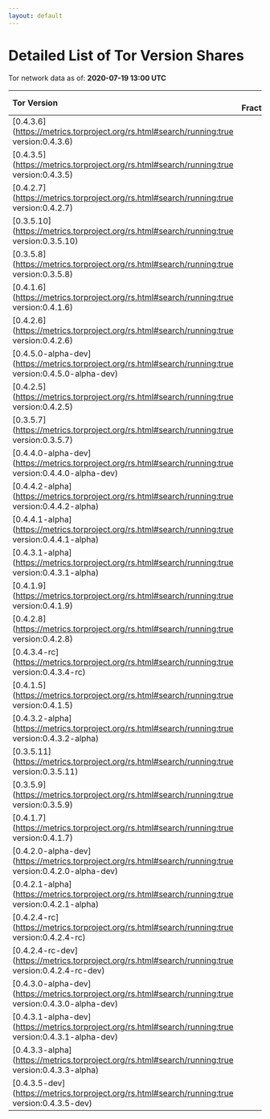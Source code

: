 ```yaml
---
layout: default
---
```



# Detailed List of Tor Version Shares

Tor network data as of: **2020-07-19 13:00 UTC**

| Tor Version                                                                                               |   CW Fraction(%) |   Exit(%) |   Guard(%) |   #Relays |
|:----------------------------------------------------------------------------------------------------------|-----------------:|----------:|-----------:|----------:|
| [0.4.3.6](https://metrics.torproject.org/rs.html#search/running:true version:0.4.3.6)                     |             29.2 |     45.93 |      21.6  |      1369 |
| [0.4.3.5](https://metrics.torproject.org/rs.html#search/running:true version:0.4.3.5)                     |             28.7 |     21.07 |      30.81 |      2002 |
| [0.4.2.7](https://metrics.torproject.org/rs.html#search/running:true version:0.4.2.7)                     |             18.1 |     22.14 |      17.46 |      1174 |
| [0.3.5.10](https://metrics.torproject.org/rs.html#search/running:true version:0.3.5.10)                   |              7.1 |      1.78 |       9.17 |       731 |
| [0.3.5.8](https://metrics.torproject.org/rs.html#search/running:true version:0.3.5.8)                     |              4.3 |      0.85 |       6.37 |       274 |
| [0.4.1.6](https://metrics.torproject.org/rs.html#search/running:true version:0.4.1.6)                     |              2.9 |      0.4  |       4.22 |       177 |
| [0.4.2.6](https://metrics.torproject.org/rs.html#search/running:true version:0.4.2.6)                     |              1.9 |      0.95 |       1.88 |       215 |
| [0.4.5.0-alpha-dev](https://metrics.torproject.org/rs.html#search/running:true version:0.4.5.0-alpha-dev) |              1.5 |      4.6  |       0.13 |       116 |
| [0.4.2.5](https://metrics.torproject.org/rs.html#search/running:true version:0.4.2.5)                     |              1   |      0.94 |       1.15 |       104 |
| [0.3.5.7](https://metrics.torproject.org/rs.html#search/running:true version:0.3.5.7)                     |              0.8 |      0    |       1.28 |        30 |
| [0.4.4.0-alpha-dev](https://metrics.torproject.org/rs.html#search/running:true version:0.4.4.0-alpha-dev) |              0.8 |      0.03 |       1.5  |        28 |
| [0.4.4.2-alpha](https://metrics.torproject.org/rs.html#search/running:true version:0.4.4.2-alpha)         |              0.7 |      0.57 |       0.8  |        39 |
| [0.4.4.1-alpha](https://metrics.torproject.org/rs.html#search/running:true version:0.4.4.1-alpha)         |              0.5 |      0.24 |       0.74 |        27 |
| [0.4.3.1-alpha](https://metrics.torproject.org/rs.html#search/running:true version:0.4.3.1-alpha)         |              0.4 |      0    |       0.82 |         5 |
| [0.4.1.9](https://metrics.torproject.org/rs.html#search/running:true version:0.4.1.9)                     |              0.3 |      0.3  |       0.38 |        38 |
| [0.4.2.8](https://metrics.torproject.org/rs.html#search/running:true version:0.4.2.8)                     |              0.3 |      0    |       0.53 |         3 |
| [0.4.3.4-rc](https://metrics.torproject.org/rs.html#search/running:true version:0.4.3.4-rc)               |              0.2 |      0    |       0.39 |        10 |
| [0.4.1.5](https://metrics.torproject.org/rs.html#search/running:true version:0.4.1.5)                     |              0.1 |      0    |       0.14 |        26 |
| [0.4.3.2-alpha](https://metrics.torproject.org/rs.html#search/running:true version:0.4.3.2-alpha)         |              0.1 |      0    |       0.22 |         7 |
| [0.3.5.11](https://metrics.torproject.org/rs.html#search/running:true version:0.3.5.11)                   |              0   |      0    |       0    |         2 |
| [0.3.5.9](https://metrics.torproject.org/rs.html#search/running:true version:0.3.5.9)                     |              0   |      0    |       0.13 |         1 |
| [0.4.1.7](https://metrics.torproject.org/rs.html#search/running:true version:0.4.1.7)                     |              0   |      0.06 |       0.03 |         8 |
| [0.4.2.0-alpha-dev](https://metrics.torproject.org/rs.html#search/running:true version:0.4.2.0-alpha-dev) |              0   |      0    |       0    |         1 |
| [0.4.2.1-alpha](https://metrics.torproject.org/rs.html#search/running:true version:0.4.2.1-alpha)         |              0   |      0    |       0.02 |         1 |
| [0.4.2.4-rc](https://metrics.torproject.org/rs.html#search/running:true version:0.4.2.4-rc)               |              0   |      0.06 |       0.01 |         2 |
| [0.4.2.4-rc-dev](https://metrics.torproject.org/rs.html#search/running:true version:0.4.2.4-rc-dev)       |              0   |      0    |       0    |         1 |
| [0.4.3.0-alpha-dev](https://metrics.torproject.org/rs.html#search/running:true version:0.4.3.0-alpha-dev) |              0   |      0    |       0    |         2 |
| [0.4.3.1-alpha-dev](https://metrics.torproject.org/rs.html#search/running:true version:0.4.3.1-alpha-dev) |              0   |      0    |       0    |         1 |
| [0.4.3.3-alpha](https://metrics.torproject.org/rs.html#search/running:true version:0.4.3.3-alpha)         |              0   |      0    |       0.1  |         9 |
| [0.4.3.5-dev](https://metrics.torproject.org/rs.html#search/running:true version:0.4.3.5-dev)             |              0   |      0    |       0    |         1 |